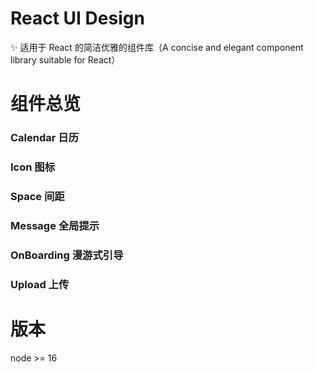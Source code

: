 # React UI Design

✨ 适用于 React 的简洁优雅的组件库（A concise and elegant component library suitable for React）

# 组件总览

### Calendar 日历

### Icon 图标

### Space 间距

### Message 全局提示

### OnBoarding 漫游式引导

### Upload 上传

# 版本

node >= 16
